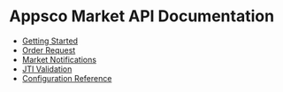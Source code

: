 Appsco Market API Documentation
===============================

 * [Getting Started](getting-started.md)
 * [Order Request](order.md)
 * [Market Notifications](notification.md)
 * [JTI Validation](jti.md)
 * [Configuration Reference](configuration.md)